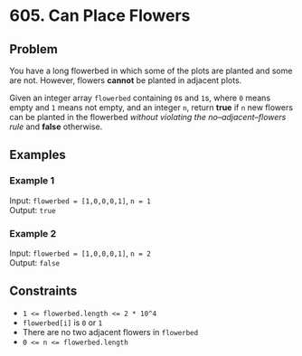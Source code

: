 # 605. Can Place Flowers

## Problem

You have a long flowerbed in which some of the plots are planted and some are not. However, flowers **cannot** be planted in adjacent plots.

Given an integer array `flowerbed` containing `0`s and `1`s, where `0` means empty and `1` means not empty, and an integer `n`, return **true** if `n` new flowers can be planted in the flowerbed *without violating the no–adjacent–flowers rule* and **false** otherwise.

## Examples

### Example 1  
Input: `flowerbed = [1,0,0,0,1]`, `n = 1`  
Output: `true`

### Example 2  
Input: `flowerbed = [1,0,0,0,1]`, `n = 2`  
Output: `false`

## Constraints

- `1 <= flowerbed.length <= 2 * 10^4`
- `flowerbed[i]` is `0` or `1`
- There are no two adjacent flowers in `flowerbed`
- `0 <= n <= flowerbed.length`